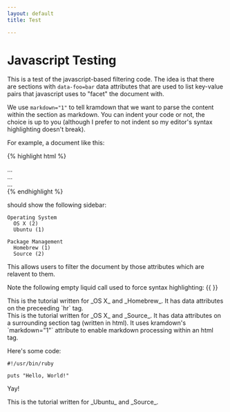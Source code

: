 ```yaml
---
layout: default
title: Test

---
```


Javascript Testing
==================

This is a test of the javascript-based filtering code.
The idea is that there are sections with `data-foo=bar` data attributes that are used to list key-value pairs that javascript uses to "facet" the document with.

We use `markdown="1"` to tell kramdown that we want to parse the content within the section as markdown.  You can indent your code or not, the choice is up to you (although I prefer to not indent so my editor's syntax highlighting doesn't break).

For example, a document like this:

{% highlight html %}
<section markdown="1" data-operating-system="OS X" data-package-management="Homebrew">
  ...
</section>

<section markdown="1" data-operating-system="OS X" data-package-management="Source">
  ...
</section>

<section markdown="1" data-operating-system="Ubuntu" data-package-management="Source">
  ...
</section>
{% endhighlight %}

should show the following sidebar:

    Operating System
      OS X (2)
      Ubuntu (1)

    Package Management
      Homebrew (1)
      Source (2)

This allows users to filter the document by those attributes which are relavent to them.

Note the following empty liquid call used to force syntax highlighting: {{ }}

<section markdown="1" data-operating-system="OS X" data-package-management="Source">
This is the tutorial written for _OS X_ and _Homebrew_.
It has data attributes on the preceeding `hr` tag.
</section>

<section markdown="1" data-operating-system="OS X" data-package-management="Source">
This is the tutorial written for _OS X_ and _Source_.
It has data attributes on a surrounding section tag (written in html).
It uses kramdown's `markdown="1"` attribute to enable markdown processing within an html tag.

Here's some code:

    #!/usr/bin/ruby
    
    puts "Hello, World!"

Yay!
</section>

<section markdown="1" data-operating-system="Ubuntu" data-package-management="Source">
This is the tutorial written for _Ubuntu_ and _Source_.
</section>
